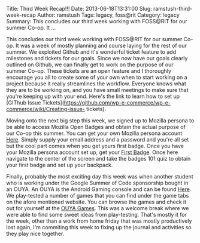 Title: Third Week Recap!!!
Date: 2013-06-18T13:31:00
Slug: ramstush-third-week-recap
Author: ramstush
Tags: legacy, foss@rit
Category: legacy
Summary: This concludes our third week working with FOSS@RIT for our summer Co-op. It ... 

This concludes our third week working with FOSS@RIT for our summer Co-op. It
was a week of mostly planning and course laying for the rest of our summer. We
exploited Github and it's wonderful ticket feature to add milestones and
tickets for our goals. Since we now have our goals clearly outlined on Github,
we can finally get to work on the purpose of our summer Co-op. These tickets
are an open feature and I thoroughly encourage you all to create some of your
own when to start working on a project because it really streamlines the
workflow. Everyone knows what they are to be working on, and you have small
meetings to make sure that you're keeping up with your end. Here's the link to
learn how to set up [GIThub Issue
Tickets](https://github.com/wp-e-commerce/wp-e-commerce/wiki/Creating-issue-
tickets).

Moving onto the next big step this week, we signed up to Mozilla persona to be
able to access Mozilla Open Badges and obtain the actual purpose of our Co-op
this summer. You can get your own Mozilla persona account [
Here](http://www.mozilla.org/en-US/persona/). Simply supply your email address
and a password and you're all set but the cool part comes when you get yours
first badge. Once you have your Mozilla persona account set up, get your
[First Badge](http://openbadges.org/earn/). Once here navigate to the center
of the screen and take the badges 101 quiz to obtain your first badge and set
up your backpack.

Finally, probably the most exciting day this week was when another student who
is working under the Google Summer of Code sponsorship bought in an OUYA. An
OUYA is the Android Gaming console and can be found
[Here](http://www.ouya.tv/). We play-tested a number of games that you can
find under the game tabs on the afore mentioned website. You can browse the
games and check it out for yourself at the [OUYA
Games](http://www.ouya.tv/games/). This was a welcome break where we were able
to find some sweet ideas from play-testing. That's mostly it for the week,
other than a work from home friday that was mostly productively lost again,
I'm commiting this week to fixing up the journal and activities so they play
nice together.

